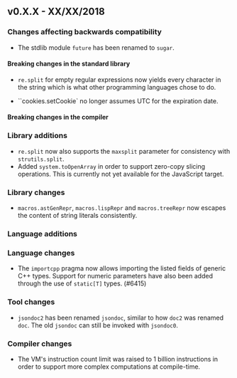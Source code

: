 ## v0.X.X - XX/XX/2018

### Changes affecting backwards compatibility

- The stdlib module ``future`` has been renamed to ``sugar``.

#### Breaking changes in the standard library

- ``re.split`` for empty regular expressions now yields every character in
  the string which is what other programming languages chose to do.

- ``cookies.setCookie` no longer assumes UTC for the expiration date.

#### Breaking changes in the compiler

### Library additions

- ``re.split`` now also supports the ``maxsplit`` parameter for consistency
  with ``strutils.split``.
- Added ``system.toOpenArray`` in order to support zero-copy slicing
  operations. This is currently not yet available for the JavaScript target.

### Library changes

- ``macros.astGenRepr``, ``macros.lispRepr`` and ``macros.treeRepr``
  now escapes the content of string literals consistently.

### Language additions

### Language changes

- The `importcpp` pragma now allows importing the listed fields of generic
  C++ types. Support for numeric parameters have also been added through
  the use of `static[T]` types.
  (#6415)

### Tool changes

- ``jsondoc2`` has been renamed ``jsondoc``, similar to how ``doc2`` was renamed
  ``doc``. The old ``jsondoc`` can still be invoked with ``jsondoc0``.

### Compiler changes

- The VM's instruction count limit was raised to 1 billion instructions in order
  to support more complex computations at compile-time.
